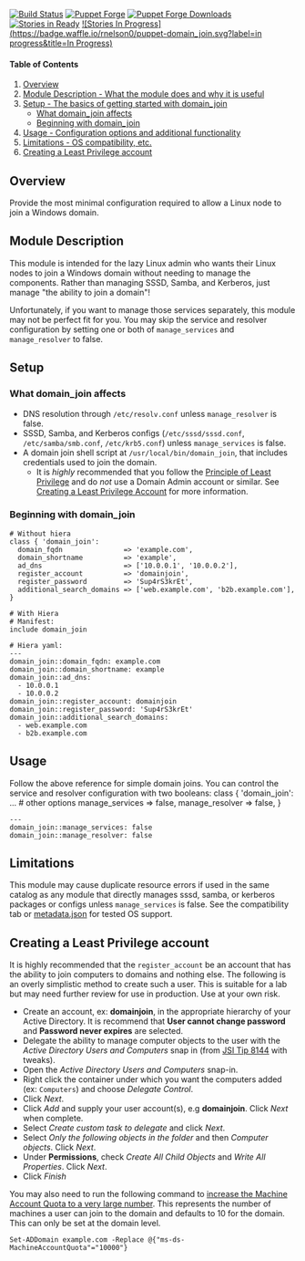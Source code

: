[![Build Status](https://travis-ci.org/rnelson0/puppet-domain_join.png?branch=master)](https://travis-ci.org/rnelson0/puppet-domain_join)
[![Puppet Forge](http://img.shields.io/puppetforge/v/rnelson0/domain_join.svg)](https://forge.puppetlabs.com/rnelson0/domain_join)
[![Puppet Forge Downloads](http://img.shields.io/puppetforge/dt/rnelson0/domain_join.svg)](https://forge.puppetlabs.com/rnelson0/domain_join)
[![Stories in Ready](https://badge.waffle.io/rnelson0/puppet-domain_join.svg?label=ready&title=Ready)](http://waffle.io/rnelson0/puppet-modules)
[![Stories In Progress](https://badge.waffle.io/rnelson0/puppet-domain_join.svg?label=in progress&title=In Progress)](http://waffle.io/rnelson0/puppet-modules)

#### Table of Contents

1. [Overview](#overview)
2. [Module Description - What the module does and why it is useful](#module-description)
3. [Setup - The basics of getting started with domain_join](#setup)
    * [What domain_join affects](#what-domain_join-affects)
    * [Beginning with domain_join](#beginning-with-domain_join)
4. [Usage - Configuration options and additional functionality](#usage)
5. [Limitations - OS compatibility, etc.](#limitations)
6. [Creating a Least Privilege account](#creating-a-least-privilege-account)

## Overview

Provide the most minimal configuration required to allow a Linux node to join a Windows domain.

## Module Description

This module is intended for the lazy Linux admin who wants their Linux nodes to join a Windows domain without needing to manage the components. Rather than managing SSSD, Samba, and Kerberos, just manage "the ability to join a domain"!

Unfortunately, if you want to manage those services separately, this module may not be perfect fit for you. You may skip the service and resolver configuration by setting one or both of `manage_services` and `manage_resolver` to false.

## Setup

### What domain_join affects

* DNS resolution through `/etc/resolv.conf` unless `manage_resolver` is false.
* SSSD, Samba, and Kerberos configs (`/etc/sssd/sssd.conf`, `/etc/samba/smb.conf`, `/etc/krb5.conf`) unless `manage_services` is false.
* A domain join shell script at `/usr/local/bin/domain_join`, that includes credentials used to join the domain.
    * It is *highly* recommended that you follow the [Principle of Least Privilege](https://en.wikipedia.org/wiki/Principle_of_least_privilegehttps://en.wikipedia.org/wiki/Principle_of_least_privilege) and do *not* use a Domain Admin account or similar. See [Creating a Least Privilege Account](#creating-a-least-privilege-account) for more information.


### Beginning with domain_join

    # Without hiera
    class { 'domain_join':
      domain_fqdn               => 'example.com',
      domain_shortname          => 'example',
      ad_dns                    => ['10.0.0.1', '10.0.0.2'],
      register_account          => 'domainjoin',
      register_password         => 'Sup4rS3krEt',
      additional_search_domains => ['web.example.com', 'b2b.example.com'],
    }

    # With Hiera
    # Manifest:
    include domain_join
    
    # Hiera yaml:
    ---
    domain_join::domain_fqdn: example.com
    domain_join::domain_shortname: example
    domain_join::ad_dns:
      - 10.0.0.1
      - 10.0.0.2
    domain_join::register_account: domainjoin
    domain_join::register_password: 'Sup4rS3krEt'
    domain_join::additional_search_domains:
      - web.example.com
      - b2b.example.com

## Usage

Follow the above reference for simple domain joins. You can control the service and resolver configuration with two booleans:
    class { 'domain_join':
        ... # other options
        manage_services => false,
        manage_resolver => false,
    }

    ---
    domain_join::manage_services: false
    domain_join::manage_resolver: false

## Limitations

This module may cause duplicate resource errors if used in the same catalog as any module that directly manages sssd, samba, or kerberos packages or configs unless `manage_services` is false. See the compatibility tab or [metadata.json](metadata.json) for tested OS support.

## Creating a Least Privilege account
It is highly recommended that the `register_account` be an account that has the ability to join computers to domains and nothing else. The following is an overly simplistic method to create such a user. This is suitable for a lab but may need further review for use in production. Use at your own risk.
* Create an account, ex: **domainjoin**, in the appropriate hierarchy of your Active Directory. It is recommend that **User cannot change password** and **Password never expires** are selected.
* Delegate the ability to manage computer objects to the user with the *Active Directory Users and Computers* snap in (from [JSI Tip 8144](http://windowsitpro.com/windows-server/jsi-tip-8144-how-can-i-allow-ordinary-user-add-computer-domain) with tweaks).
 * Open the *Active Directory Users and Computers* snap-in.
 * Right click the container under which you want the computers added (ex: `Computers`) and choose *Delegate Control*.
 * Click *Next*.
 * Click *Add* and supply your user account(s), e.g **domainjoin**. Click *Next* when complete.
 * Select *Create custom task to delegate* and click *Next*.
 * Select *Only the following objects in the folder* and then *Computer objects*. Click *Next*.
 * Under **Permissions**, check *Create All Child Objects* and *Write All Properties*. Click *Next*.
 * Click *Finish*

You may also need to run the following command to [increase the Machine Account Quota to a very large number](https://technet.microsoft.com/en-us/library/dd391926%28v=ws.10%29.aspx). This represents the number of machines a user can join to the domain and defaults to 10 for the domain. This can only be set at the domain level.

    Set-ADDomain example.com -Replace @{"ms-ds-MachineAccountQuota"="10000"}
